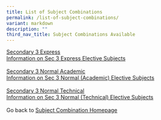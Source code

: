 ```yaml
---
title: List of Subject Combinations
permalink: /list-of-subject-combinations/
variant: markdown
description: ""
third_nav_title: Subject Combinations Available
---
```

<a href="/files/Subject%20Combination%20Exercise/3E_Subject_Combinations_for_2025.pdf">Secondary 3 Express</a><br>
<a href="/upper-secondary-express/">Information on Sec 3 Express Elective Subjects</a>
<br><br>
<a href="/files/Subject%20Combination%20Exercise/3N_A__Subject_Combination_for_2025.pdf">Secondary 3 Normal Academic</a><br>
<a href="/upper-secondary-normal-academic/">Information on Sec 3 Normal (Academic) Elective Subjects</a>
<br><br> 
<a href="/files/Subject%20Combination%20Exercise/3N_T__Subject_Combination_for_2025.pdf">Secondary 3 Normal Technical </a><br>
<a href="/upper-secondary-normal-technical/">Information on Sec 3 Normal (Technical) Elective Subjects</a>
 <br><br>
 Go back to <a href="/subject-combination/">Subject Combination Homepage</a>